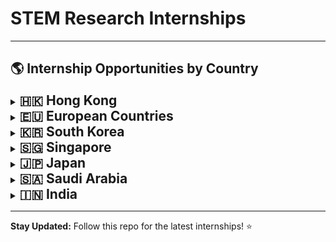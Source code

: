 # STEM Research Internships

<!-- <details>
  <summary><strong><span style="font-size: 1.5em;">XXXX</span></strong></summary>
    <ul>
        <li><p style="font-size: 1em;">🇧🇬 <a href="XXXX" target="_blank">XXXX</a> XXXX</p></li>
    </ul>
</details> -->
---

## 🌎 Internship Opportunities by Country  

<details>
  <summary><strong><span style="font-size: 1.5em;">🇭🇰 Hong Kong</span></strong></summary>
    <ul>
        <li><p style="font-size: 1em;"><a href="https://www.cs.hku.hk/rintern/" target="_blank">HKU CDS Research Internship Programme 2025</a> — Deadline: May 30, 2025</p></li>
    </ul>
</details>

<details>
  <summary><strong><span style="font-size: 1.5em;">🇪🇺 European Countries</span></strong></summary>
    <ul>
        <li><p style="font-size: 1em;">🇧🇬 <a href="https://insait.ai/surf/" target="_blank">INSAIT, Bulgaria</a> - Deadline: March 3, 2025</p></li>
    </ul>
</details>


<details>
  <summary><strong><span style="font-size: 1.5em;">🇰🇷 South Korea</span></strong></summary>
    <ul>
        <li><p style="font-size: 1em;"><a href="https://www.gist.ac.kr/en/html/sub07/0702.html" target="_blank">GIST- Global Intern Program (GIP)</a> - Deadline: February 28, 2025</p></li>
    </ul>
</details>


<details>
  <summary><strong><span style="font-size: 1.5em;">🇸🇬 Singapore</span></strong></summary>
    <ul>
        <li><p style="font-size: 1em;"><a href="https://www.a-star.edu.sg/" target="_blank">A<sup>*</sup>STAR</a> - Deadline: Open throughout the year</p></li>
        <li><p style="font-size: 1em;"><a href="https://www.ntu.edu.sg/about-us/global/global-connect-fellowship" target="_blank">NTU- Global Connect Fellowship</a>  - Deadline: February 28, 2025</p></li>
    </ul>
</details>


<!-- ### 🇹🇼 **Taiwan**  
- **[XXXXX]()**  -->

<details>
  <summary><strong><span style="font-size: 1.5em;">🇯🇵 Japan </span></strong></summary>
    <ul>
        <li><p style="font-size: 1em;"><a href="https://admissions.oist.jp/research-internship" target="_blank">OIST Research Internship</a> - Deadline: Applications Closed</p></li>
    </ul>
</details>



<details>
  <summary><strong><span style="font-size: 1.5em;">🇸🇦 Saudi Arabia </span></strong></summary>
    <ul>
        <li><p style="font-size: 1em;"><a href="https://admissions.kaust.edu.sa/study/internships" target="_blank">Visiting Student Research Program (VSRP) at KAUST</a> - Deadline: Open throughout the year</p></li>
        <li><p style="font-size: 1em;"><a href="https://cemse.kaust.edu.sa/internship-opportunities/saudi-summer-internship-ssi" target="_blank">Saudi Summer Internship (SSI) at KAUST</a> - Deadline: April 16, 2025</p></li>
    </ul>
</details>

<details>
  <summary><strong><span style="font-size: 1.5em;">🇮🇳 India</span></strong></summary>
    <ol>
        <summary><span style="font-size: 1.2em;">IITs</span></summary>
        <ol>
            <li><p style="font-size: 1em;"><a href="https://ssp.iitm.ac.in/summer-fellowship-registration" target="_blank">IIT Madras</a> - Deadline: February 28, 2025</p></li>
            <li><p style="font-size: 1em;"><a href="https://iith.ac.in/research/SURE/" target="_blank">IIT Hyderabad</a> - Deadline: March 5, 2025</p></li>
            <li><p style="font-size: 1em;"><a href="https://www.iitg.ac.in/cse/summerinternship/" target="_blank">IIT Guwhati</a> - (CSE) Deadline:  March 20, 2025</p></li>
            <li><p style="font-size: 1em;"><a href="https://www.iitg.ac.in/civil/home_news_details.php?slno=OTFqenZ6OWxVMUd3NHpvcGZvTDVRZz09&notice=Summer-Training/Internship-2025" target="_blank">IIT Guwhati</a> - (Civil) Deadline:  March 15, 2025</p></li>
            <li><p style="font-size: 1em;"><a href="https://surge.iitk.ac.in/app/main.php" target="_blank">IIT Kanpur</a>  - Deadline: February 18, 2025</p></li>
            <li><p style="font-size: 1em;"><a href="https://www.iitmandi.ac.in/internships" target="_blank">IIT Mandi</a> - Deadline: Opening Soon</p></li>
            <li><p style="font-size: 1em;"><a href="https://people.iitism.ac.in/~research/SRIP.php" target="_blank">IIT Dhanbad</a> - Deadline:</p></li>
            <li><p style="font-size: 1em;"><a href="https://www.iitrpr.ac.in/studentportal/summerinternship-2025" target="_blank">IIT Ropar</a> - Deadline: February 28, 2025</p></li>
            <li><p style="font-size: 1em;"><a href="https://srip.iitgn.ac.in/info/guidelines/" target="_blank">IIT Gandhinagar</a> - Deadline: March 1, 2025</p></li>
            <li><p style="font-size: 1em;"><a href="https://sun.iitpkd.ac.in/" target="_blank">IIT Palakkad</a> - Deadline: March 18, 2025 (Others), February 25, 2025 (Foreign Nationals)</p></li>
            <li><p style="font-size: 1em;"><a href="https://iitgoa.ac.in/summer-internships-2024-at-iit-goa/" target="_blank">IIT Goa</a> - Deadline: Opening Soon</p></li>
            <li><p style="font-size: 1em;"><a href="https://www.iitjammu.ac.in/post/rise-up" target="_blank">IIT Jammu</a> - Deadline: Opening Soon</p></li>
            <li><p style="font-size: 1em;"><a href="https://webapps.iitbbs.ac.in/internship-application/" target="_blank">IIT Bhubaneswar</a> - Deadline: Opening Soon</p></li>
            <li><p style="font-size: 1em;"><a href="https://www.iiti.ac.in/page/summer-internship-2025-for-ug-students" target="_blank">IIT Indore</a> - Deadline: April 30, 2025</p></li>
        </ol>
        <summary><span style="font-size: 1.2em;">IISERs</span></summary>
        <ol>
            <li><p style="font-size: 1em;"><a href="http://www3.iiserpune.ac.in/~sspc/" target="_blank">IISER Pune</a> - Deadline: February 21, 2025</p></li>
            <li><p style="font-size: 1em;"><a href="https://www.iiserb.ac.in/assets/all_upload/doaa/IISER_Bhopal_Summer_Internship.pdf" target="_blank">IISER Bhopal</a> - Deadline: March 21, 2025</p></li>
            <li><p style="font-size: 1em;"><a href="https://www.iiserkol.ac.in/~summer.research/" target="_blank">IISER Kolkata</a> - Deadline: April 9, 2025</p></li>
            <li><p style="font-size: 1em;"><a href="https://www.iisermohali.ac.in/admission-news/summer-research-program-2024" target="_blank">IISER Mohali</a> - Deadline: Opening Soon</p></li>
        </ol>
        <summary><span style="font-size: 1.2em;">NITs</span></summary>
        <ol>
            <li><p style="font-size: 1em;"><a href="https://eapplication.nitrkl.ac.in/internship/" target="_blank">NIT Rourkela</a> - Deadline: March 28, 2024</p></li>
            <li><p style="font-size: 1em;"><a href="https://vnit.ac.in/section/tnp/summer-internships/" target="_blank">VNIT Nagpur</a> - Deadline: March 28, 2024</p></li>
            <!-- <li><p style="font-size: 1em;"><a href="XXXX" target="_blank">XXXX</a> XXXX</p></li>
            <li><p style="font-size: 1em;"><a href="XXXX" target="_blank">XXXX</a> XXXX</p></li> -->
        </ol>
        <summary><span style="font-size: 1.2em;">IIITs</span></summary>
        <ol>
            <li><p style="font-size: 1em;"><a href="https://www.iiitb.ac.in/summer-internship" target="_blank">IIIT Bangalore</a> - Deadline: March 31, 2025</p></li>
            <li><p style="font-size: 1em;"><a href="https://iiitn.ac.in/page.php?id=240" target="_blank">IIIT Nagpur</a> - Deadline: Not Mentioned</p></li>
            <li><p style="font-size: 1em;"><a href="https://iiitvadodara.ac.in/internship.php" target="_blank">IIIT Vadodara</a> - Deadline: Not Mentioned</p></li>
            <li><p style="font-size: 1em;"><a href="https://internship.iiitkottayam.ac.in/" target="_blank">IIIT Kottayam</a> - Deadline: April 01, 2025</p></li>
        </ol>
        <summary><span style="font-size: 1.2em;">Others</span></summary>
        <ol>
            <li><p style="font-size: 1em;"><a href="https://www.barc.gov.in/student/" target="_blank">BARC (Bhabha Atomic Research Centre) Internship</a> - March 2025 (Tentative)</p></li>
            <li><p style="font-size: 1em;"><a href="https://www.bits-pilani.ac.in/news/bits-pilani-goa-summer-research-program-2025-bgsrp-2025/" target="_blank">BITS Pilani Goa</a> - Deadline: March 22, 2025 </p></li>
            <!-- <li><p style="font-size: 1em;"><a href="XXXX" target="_blank">XXXX</a> XXXX</p></li>
            <li><p style="font-size: 1em;"><a href="XXXX" target="_blank">XXXX</a> XXXX</p></li> -->
        </ol>
    </ol>
</details>

---



**Stay Updated:** Follow this repo for the latest internships! ⭐  

